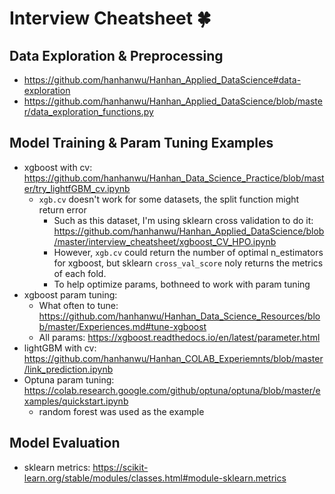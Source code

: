 # Interview Cheatsheet 🍀

## Data Exploration & Preprocessing
* https://github.com/hanhanwu/Hanhan_Applied_DataScience#data-exploration
* https://github.com/hanhanwu/Hanhan_Applied_DataScience/blob/master/data_exploration_functions.py

## Model Training & Param Tuning Examples
* xgboost with cv: https://github.com/hanhanwu/Hanhan_Data_Science_Practice/blob/master/try_lightfGBM_cv.ipynb
  * `xgb.cv` doesn't work for some datasets, the split function might return error
    * Such as this dataset, I'm using sklearn cross validation to do it: https://github.com/hanhanwu/Hanhan_Applied_DataScience/blob/master/interview_cheatsheet/xgboost_CV_HPO.ipynb
    * However, `xgb.cv` could return the number of optimal n_estimators for xgboost, but sklearn `cross_val_score` noly returns the metrics of each fold. 
    * To help optimize params, bothneed to work with param tuning
* xgboost param tuning:
  * What often to tune: https://github.com/hanhanwu/Hanhan_Data_Science_Resources/blob/master/Experiences.md#tune-xgboost
  * All params: https://xgboost.readthedocs.io/en/latest/parameter.html
* lightGBM with cv: https://github.com/hanhanwu/Hanhan_COLAB_Experiemnts/blob/master/link_prediction.ipynb
* Optuna param tuning: https://colab.research.google.com/github/optuna/optuna/blob/master/examples/quickstart.ipynb
  * random forest was used as the example

## Model Evaluation
* sklearn metrics: https://scikit-learn.org/stable/modules/classes.html#module-sklearn.metrics
